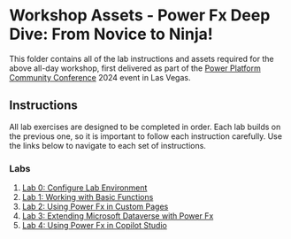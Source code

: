 # Workshop Assets - Power Fx Deep Dive: From Novice to Ninja!

This folder contains all of the lab instructions and assets required for the above all-day workshop, first delivered as part of the [Power Platform Community Conference](https://powerplatformconf.com/#!/) 2024 event in Las Vegas.

## Instructions

All lab exercises are designed to be completed in order. Each lab builds on the previous one, so it is important to follow each instruction carefully. Use the links below to navigate to each set of instructions.

### Labs

1. [Lab 0: Configure Lab Environment](./Lab0-ConfigureLabEnvironment.md)
2. [Lab 1: Working with Basic Functions](./Lab1-WorkingWithBasicFunctions.md)
3. [Lab 2: Using Power Fx in Custom Pages](./Lab2-UsingPowerFxInCustomPages.md)
4. [Lab 3: Extending Microsoft Dataverse with Power Fx](./Lab3-ExtendingDataverseWithPowerFx.md)
5. [Lab 4: Using Power Fx in Copilot Studio](./Lab4-UsingPowerFxInCopilotStudio.md)